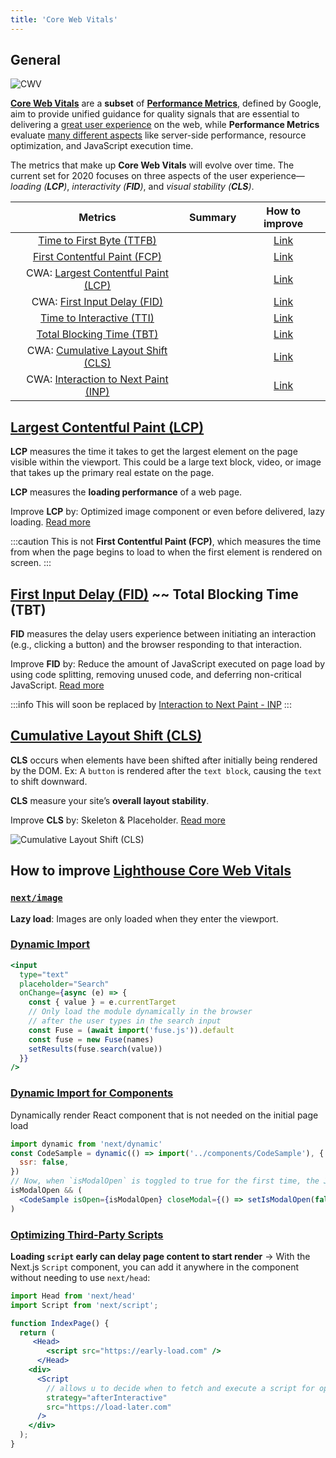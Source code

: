 ```yaml
---
title: 'Core Web Vitals'
---
```


## General

![CWV](https://www.patterns.dev/_next/image?url=https%3A%2F%2Fres.cloudinary.com%2Fddxwdqwkr%2Fimage%2Fupload%2Ff_auto%2Fv1660456914%2Fpatterns.dev%2Fweb-vitals.png&w=1920&q=75)

**[Core Web Vitals](https://web.dev/learn-core-web-vitals/)** are a **subset** of **[Performance Metrics](https://web.dev/metrics/)**, defined by Google, aim to provide unified guidance for quality signals that are essential to delivering a <u>great user experience</u> on the web, while **Performance Metrics** evaluate <u>many different aspects</u> like server-side performance, resource optimization, and JavaScript execution time.

The metrics that make up **Core Web Vitals** will evolve over time. The current set for 2020 focuses on three aspects of the user experience—_loading (**LCP**)_, _interactivity (**FID**)_, and _visual stability (**CLS**)_.

|                           Metrics                            | Summary |                 How to improve                  |
| :----------------------------------------------------------: | :-----: | :---------------------------------------------: |
|      [Time to First Byte (TTFB)](https://web.dev/ttfb/)      |         |     [Link](https://web.dev/optimize-ttfb/)      |
|     [First Contentful Paint (FCP)](https://web.dev/fcp/)     |         | [Link](https://web.dev/fcp/#how-to-improve-fcp) |
| CWA: [Largest Contentful Paint (LCP)](https://web.dev/lcp/)  |         |      [Link](https://web.dev/optimize-lcp/)      |
|     CWA: [First Input Delay (FID)](https://web.dev/fid/)     |         |      [Link](https://web.dev/optimize-fid/)      |
|      [Time to Interactive (TTI)](https://web.dev/tti/)       |         | [Link](https://web.dev/tti/#how-to-improve-tti) |
|      [Total Blocking Time (TBT)](https://web.dev/tbt/)       |         | [Link](https://web.dev/tbt/#how-to-improve-tbt) |
|  CWA: [Cumulative Layout Shift (CLS)](https://web.dev/cls/)  |         |      [Link](https://web.dev/optimize-cls/)      |
| CWA: [Interaction to Next Paint (INP)](https://web.dev/inp/) |         |      [Link](https://web.dev/optimize-inp/)      |

## [Largest Contentful Paint (LCP)](https://web.dev/lcp/)

**LCP** measures the time it takes to get the largest element on the page visible within the viewport. This could be a large text block, video, or image that takes up the primary real estate on the page.

**LCP** measures the **loading performance** of a web page.

Improve **LCP** by: Optimized image component or even before delivered, lazy loading. [Read more](https://web.dev/optimize-lcp/)

:::caution
This is not **First Contentful Paint (FCP)**, which measures the time from when the page begins to load to when the first element is rendered on screen.
:::

## [First Input Delay (FID)](https://web.dev/fid/) ~~ Total Blocking Time (TBT)

**FID** measures the delay users experience between initiating an interaction (e.g., clicking a button) and the browser responding to that interaction.

Improve **FID** by: Reduce the amount of JavaScript executed on page load by using code splitting, removing unused code, and deferring non-critical JavaScript. [Read more](https://web.dev/optimize-fid/)

:::info
This will soon be replaced by [Interaction to Next Paint - INP](https://web.dev/inp/)
:::

## [Cumulative Layout Shift (CLS)](https://web.dev/cls/)

**CLS** occurs when elements have been shifted after initially being rendered by the DOM. Ex: A `button` is rendered after the `text block`, causing the `text` to shift downward.

**CLS** measure your site’s **overall layout stability**.

Improve **CLS** by: Skeleton & Placeholder. [Read more](https://web.dev/optimize-cls/)

![Cumulative Layout Shift (CLS)](https://nextjs.org/static/images/learn/seo/cls-example.png)

## How to improve [Lighthouse Core Web Vitals](https://web.dev/performance-scoring)

### [`next/image`](https://nextjs.org/docs/basic-features/image-optimization)

**Lazy load**: Images are only loaded when they enter the viewport.

### [Dynamic Import](https://nextjs.org/docs/advanced-features/dynamic-import)

```jsx
<input
  type="text"
  placeholder="Search"
  onChange={async (e) => {
    const { value } = e.currentTarget
    // Only load the module dynamically in the browser
    // after the user types in the search input
    const Fuse = (await import('fuse.js')).default
    const fuse = new Fuse(names)
    setResults(fuse.search(value))
  }}
/>
```

### [Dynamic Import for Components](https://nextjs.org/learn/seo/improve/dynamic-import-components)

Dynamically render React component that is not needed on the initial page load

```jsx
import dynamic from 'next/dynamic'
const CodeSample = dynamic(() => import('../components/CodeSample'), {
  ssr: false,
})
// Now, when `isModalOpen` is toggled to true for the first time, the JavaScript required will be requested.
isModalOpen && (
  <CodeSample isOpen={isModalOpen} closeModal={() => setIsModalOpen(false)} />
)
```

### [Optimizing Third-Party Scripts](https://nextjs.org/learn/seo/improve/third-party-scripts)

**Loading `script` early can delay page content to start render**
&rarr; With the Next.js `Script` component, you can add it anywhere in the component without needing to use `next/head`:

```jsx
import Head from 'next/head'
import Script from 'next/script';

function IndexPage() {
  return (
     <Head>
        <script src="https://early-load.com" />
      </Head>
    <div>
      <Script
        // allows u to decide when to fetch and execute a script for optimal loading.
        strategy="afterInteractive"
        src="https://load-later.com"
      />
    </div>
  );
}
```
